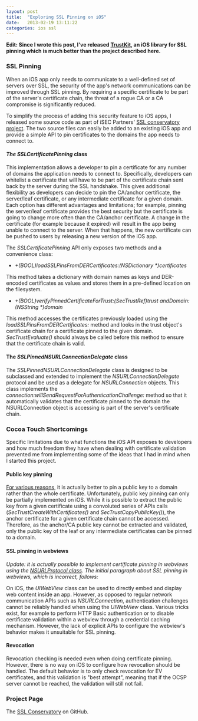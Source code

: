 ```yaml
---
layout: post
title:  "Exploring SSL Pinning on iOS"
date:   2013-02-19 13:11:22
categories: ios ssl
---
```


__Edit: Since I wrote this post, I've released [TrustKit](https://github.com/datatheorem/TrustKit), an iOS library for SSL pinning which is much better than the project described here.__ 

### SSL Pinning


When an iOS app only needs to communicate to a well-defined set of servers over SSL, the security of the app's network communications can be improved through SSL pinning. By requiring a specific certificate to be part of the server's certificate chain, the threat of a rogue CA or a CA compromise is significantly reduced.

To simplify the process of adding this security feature to iOS apps, I released some source code as part of iSEC Partners' [SSL conservatory project][sslcons-gh]. The two source files can easily be added to an existing iOS app and provide a simple API to pin certificates to the domains the app needs to connect to.


#### _The SSLCertificatePinning_ class

This implementation allows a developer to pin a certificate for any number of domains the application needs to connect to. Specifically, developers can whitelist a certificate that will have to be part of the certificate chain sent back by the server during the SSL handshake. This gives additional flexibility as developers can decide to pin the CA/anchor certificate, the server/leaf certificate, or any intermediate certificate for a given domain. Each option has different advantages and limitations; for example, pinning the server/leaf certificate provides the best security but the certificate is going to change more often than the CA/anchor certificate. A change in the certificate (for example because it expired) will result in the app being unable to connect to the server. When that happens, the new certificate can be pushed to users by releasing a new version of the iOS app.

The _SSLCertificatePinning_ API only exposes two methods and a convenience class:

* _+(BOOL)loadSSLPinsFromDERCertificates:(NSDictionary \*)certificates_

This method takes a dictionary with domain names as keys and DER-encoded certificates as values and stores them in a pre-defined location on the filesystem.

* _+(BOOL)verifyPinnedCertificateForTrust:(SecTrustRef)trust andDomain:(NSString \*)domain_

This method accesses the certificates previously loaded using the _loadSSLPinsFromDERCertificates:_ method and looks in the trust object's certificate chain for a certificate pinned to the given domain.
_SecTrustEvaluate()_ should always be called before this method to ensure that the certificate chain is valid.


#### The _SSLPinnedNSURLConnectionDelegate_ class

The _SSLPinnedNSURLConnectionDelegate_ class is designed to be subclassed and extended to implement the _NSURLConnectionDelegate_ protocol and be used as a delegate for _NSURLConnection_ objects. This class implements the _connection:willSendRequestForAuthenticationChallenge:_ method so that it automatically validates that the certificate pinned to the domain the NSURLConnection object is accessing is part of the server's certificate chain.


### Cocoa Touch Shortcomings


Specific limitations due to what functions the iOS API exposes to developers and how much freedom they have when dealing with certificate validation prevented me from implementing some of the ideas that I had in mind when I started this project.


#### Public key pinning

[For various reasons][key-pinning], it is actually better to pin a public key to a domain rather than the whole certificate. Unfortunately, public key pinning can only be partially implemented on iOS. While it is possible to extract the public key from a given certificate using a convoluted series of APIs calls (_SecTrustCreateWithCertificates()_ and _SecTrustCopyPublicKey()_), the anchor certificate for a given certificate chain cannot be accessed. Therefore, as the anchor/CA public key cannot be extracted and validated, only the public key of the leaf or any intermediate certificates can be pinned to a domain.


#### SSL pinning in webviews

_Update: it is actually possible to implement certificate pinning in webviews using the [NSURLProtocol class][nsurlprotocol-poc]. The initial paragraph about SSL pinning in webviews, which is incorrect, follows:_

On iOS, the _UIWebView_ class can be used to directly embed and display web content inside an app. However, as opposed to regular network communication APIs such as _NSURLConnection_, authentication challenges cannot be reliably handled when using the _UIWebView_ class. Various tricks exist, for example to perform HTTP Basic authentication or to disable certificate validation within a webview through a credential caching mechanism. However, the lack of explicit APIs to configure the webview's behavior makes it unsuitable for SSL pinning.


#### Revocation

Revocation checking is needed even when doing certificate pinning. However, there is no way on iOS to configure how revocation should be handled. The default behavior is to only check revocation for EV certificates, and this validation is "best attempt", meaning that if the OCSP server cannot be reached, the validation will still not fail.


### Project Page


The [SSL Conservatory][sslcons-gh] on GitHub.


[original-post]: https://www.isecpartners.com/news-events/news/2013/february/ssl-pinning-on-ios.aspx
[sslcons-gh]: https://github.com/iSECPartners/ssl-conservatory/tree/master/ios
[nsurlprotocol-poc]: https://developer.apple.com/library/ios/samplecode/CustomHTTPProtocol/Introduction/Intro.html
[key-pinning]: https://www.imperialviolet.org/2011/05/04/pinning.html
